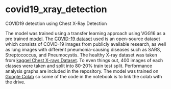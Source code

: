 # covid19_xray_detection
COVID19 detection using Chest X-Ray Detection

The model was trained using a transfer learning approach using VGG16 as a pre trained [model](https://neurohive.io/en/popular-networks/vgg16/). The [COVID-19 dataset](https://github.com/ieee8023/covid-chestxray-dataset) used is an open-source dataset which consists of COVID-19 images from publicly available research, as well as lung images with different pneumonia-causing diseases such as SARS, Streptococcus, and Pneumocystis. The healthy X-ray dataset was taken from [kaggel Chest X-rays Dataset](https://www.kaggle.com/nih-chest-xrays/data). To even things out, 400 images of each classes were taken and split into 80-20% train test split. Performance analysis graphs are included in the repository. The model was trained on [Google Colab](https://www.youtube.com/watch?v=inN8seMm7UI) so some of the code in the notebook is to link the colab with the drive. 
 
